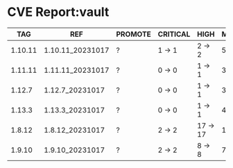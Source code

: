 # CVE Report:vault
|   TAG   |       REF        | PROMOTE | CRITICAL |   HIGH   |  MEDIUM  |  LOW   | UNKNOWN |
|---------|------------------|---------|----------|----------|----------|--------|---------|
| 1.10.11 | 1.10.11_20231017 | ?       | 1 -> 1   | 2 -> 2   | 5 -> 5   | 1 -> 1 | 0 -> 0  |
| 1.11.11 | 1.11.11_20231017 | ?       | 0 -> 0   | 1 -> 1   | 3 -> 3   | 0 -> 0 | 0 -> 0  |
| 1.12.7  | 1.12.7_20231017  | ?       | 0 -> 0   | 1 -> 1   | 3 -> 3   | 0 -> 0 | 0 -> 0  |
| 1.13.3  | 1.13.3_20231017  | ?       | 0 -> 0   | 1 -> 1   | 4 -> 4   | 0 -> 0 | 0 -> 0  |
| 1.8.12  | 1.8.12_20231017  | ?       | 2 -> 2   | 17 -> 17 | 12 -> 12 | 1 -> 1 | 0 -> 0  |
| 1.9.10  | 1.9.10_20231017  | ?       | 2 -> 2   | 8 -> 8   | 7 -> 7   | 1 -> 1 | 0 -> 0  |
